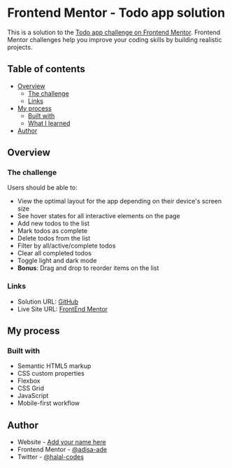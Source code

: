 # Frontend Mentor - Todo app solution

This is a solution to the [Todo app challenge on Frontend Mentor](https://www.frontendmentor.io/challenges/todo-app-Su1_KokOW). Frontend Mentor challenges help you improve your coding skills by building realistic projects. 

## Table of contents

- [Overview](#overview)
  - [The challenge](#the-challenge)
  - [Links](#links)
- [My process](#my-process)
  - [Built with](#built-with)
  - [What I learned](#what-i-learned)
- [Author](#author)

## Overview

### The challenge

Users should be able to:

- View the optimal layout for the app depending on their device's screen size
- See hover states for all interactive elements on the page
- Add new todos to the list
- Mark todos as complete
- Delete todos from the list
- Filter by all/active/complete todos
- Clear all completed todos
- Toggle light and dark mode
- **Bonus**: Drag and drop to reorder items on the list

### Links

- Solution URL: [GitHub](https://github.com/adisa-ade/Todo.git)
- Live Site URL: [FrontEnd Mentor](https://adisa-ade.github.io/Todo/)

## My process

### Built with

- Semantic HTML5 markup
- CSS custom properties
- Flexbox
- CSS Grid
- JavaScript
- Mobile-first workflow
  

## Author

- Website - [Add your name here](https://www.your-site.com)
- Frontend Mentor - [@adisa-ade](https://www.frontendmentor.io/profile/adisa-ade)
- Twitter - [@halal-codes](https://www.twitter.com/halal_codes)

